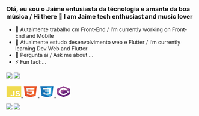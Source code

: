 ### Olá, eu sou o Jaime entusiasta da técnologia e amante da boa música / Hi there 👋 I am Jaime tech enthusiast and music lover

- 🔭 Autalmente trabalho cm Front-End / I’m currently working on Front-End and Mobile
- 🌱 Atualmente estudo desenvolvimento web e Flutter / I’m currently learning Dev Web and Flutter
- 💬 Pergunta ai / Ask me about ...
- ⚡ Fun fact:...

<div align="left">
  <a href="https://github.com/Jaime-Dantas">
  <img higth="180em" src="https://github-readme-stats.vercel.app/api?username=Jaime-Dantas&show_icons=true&theme=dracula&include_all_commits=true&count_private=true"/>
  <img higth="180em" src="https://github-readme-stats.vercel.app/api/top-langs/?username=Jaime-Dantas&layout=compact&langs_count=7&theme=dracula"/>
</div>
  
  <div style="display: inline_block"><br>
  <img align="rigth" alt="Rafa-Js" height="30" width="40" src="https://raw.githubusercontent.com/devicons/devicon/master/icons/javascript/javascript-plain.svg">
  <img align="rigth" alt="Rafa-HTML" height="30" width="40" src="https://raw.githubusercontent.com/devicons/devicon/master/icons/html5/html5-original.svg">
  <img align="rigth" alt="Rafa-CSS" height="30" width="40" src="https://raw.githubusercontent.com/devicons/devicon/master/icons/css3/css3-original.svg">
  <img align="rigth" alt="Rafa-Csharp" height="30" width="40" src="https://raw.githubusercontent.com/devicons/devicon/master/icons/csharp/csharp-original.svg">
   
</div>
  
  
  
    
  
  
 
<div> 
  
  
 <a href = "mailto:jaimesilvajk@gmail.com"><img src="https://img.shields.io/badge/-Gmail-%23333?style=for-the-badge&logo=gmail&logoColor=white" target="_blank"></a>
  <a href="https://www.linkedin.com/in/jaime-dantas/" target="_blank"><img src="https://img.shields.io/badge/-LinkedIn-%230077B5?style=for-the-badge&logo=linkedin&logoColor=white" target="_blank"></a> 
 
  
 
</div>

